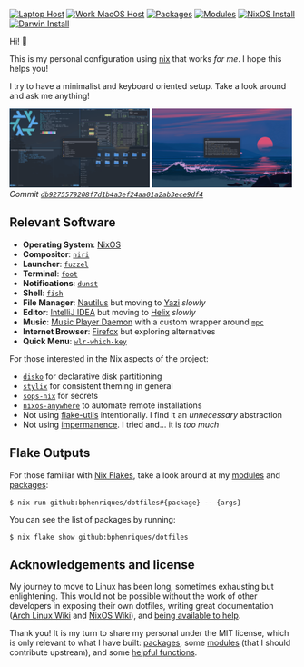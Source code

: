 [![Laptop Host](https://img.shields.io/badge/Laptop-host-orange)](./hosts/laptop)
[![Work MacOS Host](https://img.shields.io/badge/Work_MacOS-host-orange)](./hosts/work-macos)
[![Packages](https://img.shields.io/badge/Packages-Flake-purple)](./packages)
[![Modules](https://img.shields.io/badge/Modules-Flake-purple)](./modules)
[![NixOS Install](https://img.shields.io/badge/NixOS_Install-docs-blue)](./apps/nixos-install/README.md)
[![Darwin Install](https://img.shields.io/badge/Darwin_Install-docs-blue)](./apps/darwin-install/README.md)

Hi! 👋 

This is my personal configuration using [nix](https://nixos.org/) that works _for me_. I hope this helps you!

I try to have a minimalist and keyboard oriented setup. Take a look around and ask me anything!

<p float="center">
  <img src="hosts/laptop/screenshots/general.png" width="49%" />
  <img src="hosts/laptop/screenshots/music-menu.png" width="49%" />
  <em>Commit <a href=https://github.com/bphenriques/dotfiles/commit/db9275579208f7d1b4a3ef24aa01a2ab3ece9df4><code>db9275579208f7d1b4a3ef24aa01a2ab3ece9df4</code></a></em>
</p>

## Relevant Software

- **Operating System**: [NixOS](https://nixos.org/)
- **Compositor**: [`niri`](https://github.com/YaLTeR/niri)
- **Launcher**: [`fuzzel`](https://codeberg.org/dnkl/fuzzel)
- **Terminal**: [`foot`](https://codeberg.org/dnkl/foot)
- **Notifications**: [`dunst`](https://github.com/dunst-project/dunst)
- **Shell**: [`fish`](https://github.com/fish-shell/fish-shell)
- **File Manager**: [Nautilus](https://gitlab.gnome.org/GNOME/nautilus) but moving to [Yazi](https://github.com/sxyazi/yazi) _slowly_
- **Editor**: [IntelliJ IDEA](https://www.jetbrains.com/idea/) but moving to [Helix](https://github.com/helix-editor/helix) _slowly_
- **Music**: [Music Player Daemon](https://www.musicpd.org/) with a custom wrapper around [`mpc`](https://www.musicpd.org/clients/mpc/)
- **Internet Browser**: [Firefox](https://www.mozilla.org/firefox/new/) but exploring alternatives
- **Quick Menu**: [`wlr-which-key`](https://github.com/MaxVerevkin/wlr-which-key)

For those interested in the Nix aspects of the project:
- [`disko`](https://github.com/nix-community/disko) for declarative disk partitioning
- [`stylix`](https://github.com/danth/stylix) for consistent theming in general
- [`sops-nix`](https://github.com/Mic92/sops-nix) for secrets 
- [`nixos-anywhere`](https://github.com/nix-community/nixos-anywhere) to automate remote installations
- Not using [flake-utils](https://github.com/numtide/flake-utils) intentionally. I find it an _unnecessary_ abstraction
- Not using [impermanence](https://github.com/nix-community/impermanence). I tried and... it is _too much_

## Flake Outputs

For those familiar with [Nix Flakes](https://nixos.wiki/wiki/Flakes), take a look around at my [modules](./modules) and [packages](./packages):
```
$ nix run github:bphenriques/dotfiles#{package} -- {args}
```

You can see the list of packages by running:
```
$ nix flake show github:bphenriques/dotfiles
```

## Acknowledgements and license

My journey to move to Linux has been long, sometimes exhausting but enlightening. This would not be possible without the work of other developers in exposing their own dotfiles, writing great documentation ([Arch Linux Wiki](https://wiki.archlinux.org/title/Main_page) and [NixOS Wiki](https://wiki.nixos.org/wiki/NixOS_Wiki)), and [being available to help](https://github.com/NixOS/nixpkgs?tab=readme-ov-file#community). 

Thank you! It is my turn to share my personal under the MIT license, which is only relevant to what I have built: [packages](./packages), some [modules](./modules) (that I should contribute upstream), and some [helpful functions](./lib).
